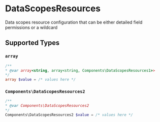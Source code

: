 # DataScopesResources

Data scopes resource configuration that can be either detailed field permissions or a wildcard


## Supported Types

### `array`

```php
/**
* @var array<string, array<string, Components\DataScopesResources1>>
*/
array $value = /* values here */
```

### `Components\DataScopesResources2`

```php
/**
* @var Components\DataScopesResources2
*/
Components\DataScopesResources2 $value = /* values here */
```


